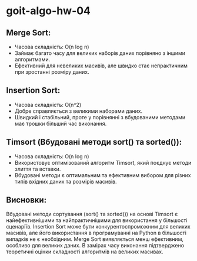 # goit-algo-hw-04

## Merge Sort:

- Часова складність: O(n log n)
- Займає багато часу для великих наборів даних порівняно з іншими алгоритмами.
- Ефективний для невеликих масивів, але швидко стає непрактичним при зростанні розміру даних.

## Insertion Sort:

- Часова складність: O(n^2)
- Добре справляється з великими наборами даних.
- Швидкий і стабільний, проте у порівнянні з вбудованими методами має трошки більший час виконання.

## Timsort (Вбудовані методи sort() та sorted()):

- Часова складність: O(n log n)
- Використовує оптимізований алгоритм Timsort, який поєднує методи злиття та вставки.
- Вбудовані методи є оптимальним та ефективним вибором для різних типів вхідних даних та розмірів масивів.

## Висновки:

Вбудовані методи сортування (sort() та sorted()) на основі Timsort є найефективнішими та найпрактичнішими для використання у більшості сценаріїв.
Insertion Sort може бути конкурентоспроможним для великих масивів, але його використання в програмуванні на Python в більшості випадків не є необхідним.
Merge Sort виявляється менш ефективним, особливо для великих даних.
В замірах часу виконання підтверджено теоретичні оцінки складності алгоритмів на великих масивах.

